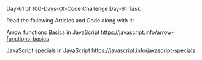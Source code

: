 Day-61 of 100-Days-Of-Code Challenge
Day-61 Task:

Read the following Articles and Code along with it:

Arrow functions Basics in JavaScript
https://javascript.info/arrow-functions-basics

JavaScript specials in JavaScript
https://javascript.info/javascript-specials

